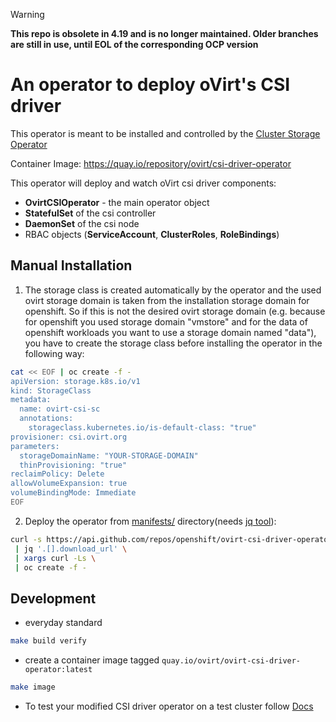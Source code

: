 > [!warning]
> **This repo is obsolete in 4.19 and is no longer maintained. Older branches are still in use, until EOL of the corresponding OCP version**

# An operator to deploy oVirt's CSI driver

This operator is meant to be installed and controlled by the [Cluster Storage Operator](https://github.com/openshift/cluster-storage-operator)

Container Image: https://quay.io/repository/ovirt/csi-driver-operator

This operator will deploy and watch oVirt csi driver components:
- __OvirtCSIOperator__ - the main operator object  
- __StatefulSet__ of the csi controller
- __DaemonSet__ of the csi node
- RBAC objects (__ServiceAccount__, __ClusterRoles__, __RoleBindings__)
      
## Manual Installation

1. The storage class is created automatically by the operator and the used ovirt storage domain is taken from the installation storage domain for openshift. So if this is not the desired ovirt storage domain (e.g. because for openshift you used storage domain "vmstore" and for the data of openshift workloads you want to use a storage domain named "data"), you have to create the storage class before installing the operator in the following way:
```bash
cat << EOF | oc create -f -
apiVersion: storage.k8s.io/v1
kind: StorageClass
metadata:
  name: ovirt-csi-sc
  annotations:
    storageclass.kubernetes.io/is-default-class: "true"
provisioner: csi.ovirt.org
parameters:
  storageDomainName: "YOUR-STORAGE-DOMAIN"
  thinProvisioning: "true"
reclaimPolicy: Delete
allowVolumeExpansion: true
volumeBindingMode: Immediate
EOF
```

2. Deploy the operator from [manifests/](manifests) directory(needs [jq tool](https://stedolan.github.io/jq/)):
```bash
curl -s https://api.github.com/repos/openshift/ovirt-csi-driver-operator/contents/manifests \
 | jq '.[].download_url' \
 | xargs curl -Ls \
 | oc create -f -
```
## Development

- everyday standard 
```bash
make build verify
```

- create a container image tagged `quay.io/ovirt/ovirt-csi-driver-operator:latest`
```bash
make image
```

- To test your modified CSI driver operator on a test cluster follow [Docs](docs/testing-custom-operator.md)
